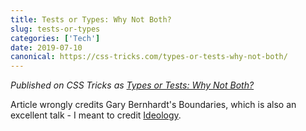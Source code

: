```yaml
---
title: Tests or Types: Why Not Both?
slug: tests-or-types
categories: ['Tech']
date: 2019-07-10
canonical: https://css-tricks.com/types-or-tests-why-not-both/
---
```


_Published on CSS Tricks as [Types or Tests: Why Not Both?](https://css-tricks.com/types-or-tests-why-not-both/)_

Article wrongly credits Gary Bernhardt's Boundaries, which is also an excellent talk - I meant to credit [Ideology](https://www.destroyallsoftware.com/talks/ideology).
